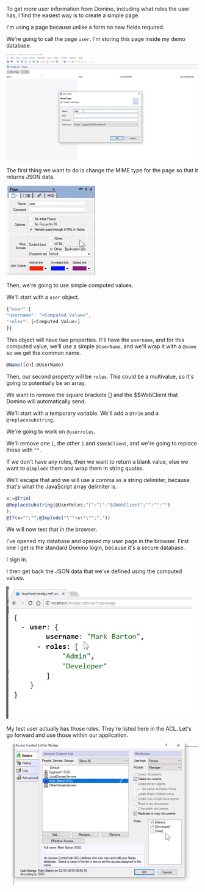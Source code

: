 To get more user information from Domino, including what roles the user has, I find the easiest way is to create a simple page. 

I'm using a page because unlike a form no new fields required. 

We're going to call the page `user`. I'm storing this page inside my demo database.

![New Page](../images/node-js-expose-domino-user-information-as-json-new-page.png)

The first thing we want to do is change the MIME type for the page so that it returns JSON data. 

![Change MIME Type](../images/node-js-expose-domino-user-information-as-json-mime-type.png)

Then, we're going to use simple computed values. 

We'll start with a `user` object. 

```javascript
{"user":{
"username": "<Computed Value>",
"roles": [<Computed Value>]
}}
```

This object will have two properties. It'll have the `username`, and for this computed value, we'll use a simple `@UserName`, and we'll wrap it with a `@name` so we get the common name.

```javascript
@Name([cn];@UserName)
```
Then, our second property will be `roles`. This could be a multivalue, so it's going to potentially be an array. 

We want to remove the square brackets [] and the $$WebClient that Domino will automatically send. 

We'll start with a temporary variable. We'll add a `@trim` and a `@replacesubstring`.

We're going to work on `@userroles`. 

We'll remove one `[`, the other `]` and `$$WebClient`, and we're going to replace those with `""`. 

If we don't have any roles, then we want to return a blank value, else we want to `@implode` them and wrap them in string quotes.

We'll escape that and we will use a comma as a string delimiter, because that's what the JavaScript array delimiter is. 

```javascript
x:=@Trim(
@ReplaceSubstring(@UserRoles;"[":"]":"$$WebClient";"":"":"")
);
@If(x="";"";@Implode("\""+x+"\"";","))
```

We will now test that in the browser. 

I've opened my database and opened my user page in the browser. First one I get is the standard Domino login, because it's a secure database.

I sign in. 

I then get back the JSON data that we've defined using the computed values. 

![User Data](../images/node-js-expose-domino-user-information-as-json-userdata.png)

My test user actually has those roles. They're listed here in the ACL. Let's go forward and use those within our application.

![ACL](../images/node-js-expose-domino-user-information-as-json-acl.png)